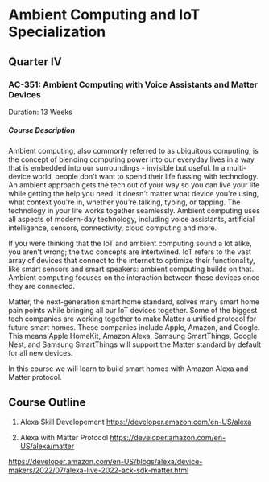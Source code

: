 # Ambient Computing and IoT Specialization

## Quarter IV

### AC-351: Ambient Computing with Voice Assistants and Matter Devices

Duration: 13 Weeks

##### Course Description

Ambient computing, also commonly referred to as ubiquitous computing, is the concept of blending computing power into our everyday lives in a way that is embedded into our surroundings - invisible but useful. In a multi-device world, people don't want to spend their life fussing with technology. An ambient approach gets the tech out of your way so you can live your life while getting the help you need. It doesn't matter what device you're using, what context you're in, whether you're talking, typing, or tapping. The technology in your life works together seamlessly. Ambient computing uses all aspects of modern-day technology, including voice assistants, artificial intelligence, sensors, connectivity, cloud computing and more.

If you were thinking that the IoT and ambient computing sound a lot alike, you aren't wrong; the two concepts are intertwined. IoT refers to the vast array of devices that connect to the internet to optimize their functionality, like smart sensors and smart speakers: ambient computing builds on that. Ambient computing focuses on the interaction between these devices once they are connected.

Matter, the next-generation smart home standard, solves many smart home pain points while bringing all our IoT devices together. Some of the biggest tech companies are working together to make Matter a unified protocol for future smart homes. These companies include Apple, Amazon, and Google. This means Apple HomeKit, Amazon Alexa, Samsung SmartThings, Google Nest, and Samsung SmartThings will support the Matter standard by default for all new devices.

In this course we will learn to build smart homes with Amazon Alexa and Matter protocol.

## Course Outline

1. Alexa Skill Developement
<https://developer.amazon.com/en-US/alexa>

1. Alexa with Matter Protocol
<https://developer.amazon.com/en-US/alexa/matter>

<https://developer.amazon.com/en-US/blogs/alexa/device-makers/2022/07/alexa-live-2022-ack-sdk-matter.html>
